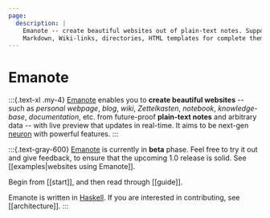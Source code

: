 ```yaml
---
page:
  description: |
    Emanote -- create beautiful websites out of plain-text notes. Supports
    Markdown, Wiki-links, directories, HTML templates for complete theming.
---
```

# Emanote

:::{.text-xl .my-4}
[Emanote][gh] enables you to **create beautiful websites** -- such as *personal webpage*, *blog*, *wiki*, *Zettelkasten*, *notebook*, *knowledge-base*, *documentation*, etc. from future-proof **plain-text notes** and arbitrary data -- with live preview that updates in real-time. It aims to be next-gen [neuron](https://neuron.zettel.page/) with powerful features.
:::

:::{.text-gray-600}
[Emanote][gh] is currently in **beta** phase. Feel free to try it out and give feedback, to ensure that the upcoming 1.0 release is solid. See [[examples|websites using Emanote]].

Begin from [[start]], and then read through [[guide]].

Emanote is written in [Haskell](https://srid.ca/haskell). If you are interested in contributing, see [[architecture]].
:::

[gh]: https://github.com/srid/emanote
